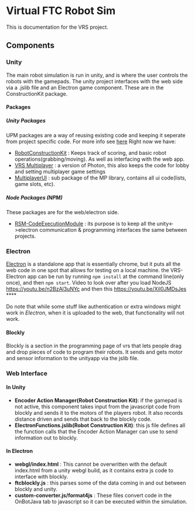 # Virtual FTC Robot Sim

This is documentation for the VRS project. 

## Components

### Unity
The main robot simulation is run in unity, and is where the user controls the robots with the gamepads. The unity project interfaces with the web side via a .jslib file and an Electron game component. These are in the ConstructionKit package.

#### Packages

##### Unity Packages
UPM packages are a way of reusing existing code and keeping it seperate from project specific code. For more info see [here](https://github.com/Virtual-FTC/FTCSimDocumentation/blob/main/RepoAuthentication.md)
Right now we have:
- [RobotConstructionKit](https://github.com/Virtual-FTC/UPM-RobotConstructorKit) : Keeps track of scoring, and basic robot operations(grabbing/moving). As well as interfacing with the web app.
- [VRS Multiplayer](https://github.com/Virtual-FTC/UPM-VRSMultiplayer) : a version of Photon, this also keeps the code for lobby and setting multiplayer game settings
- [MultiplayerUI](https://github.com/Virtual-FTC/UPM-UI) : sub package of the MP library, contains all ui code(lists, game slots, etc).

##### Node Packages (NPM)
These packages are for the web/electron side. 
- [RSM-CodeExecutionModule](https://github.com/Virtual-FTC/RSM-CodeExecutionModule) : its purpose is to keep all the unity<->electron communication & programming interfaces the same between projects.

### Electron
[Electron](https://www.electronjs.org/) is a standalone app that is essentially chrome, but it puts all the web code in one spot that allows for testing on a local machine. the VRS-Electron app can be run by running ```npm install``` at the command line(only once), and then ```npm start```.  Video to look over after you load NodeJS  https://youtu.be/n2BzAl3uNYc and then this https://youtu.be/XiI0JMDsJes ****

Do note that while some stuff like authentication or extra windows might work in *Electron*, when it is uploaded to the web, that functionality will not work.

#### Blockly
Blockly is a section in the programming page of vrs that lets people drag and drop pieces of code to program their robots. It sends and gets motor and sensor information to the unityapp via the jslib file.

### Web Interface

#### In Unity

- **Encoder Action Manager(Robot Construction Kit)**: if the gamepad is not active, this component takes input from the javascript code from blockly and sends it to the motors of the players robot. It also records distance driven and sends that back to the blockly code.
- **ElectronFunctions.jslib(Robot Construction Kit)**: this js file defines all the function calls that the Encoder Action Manager can use to send information out to blockly.

#### In Electron

- **webgl/index.html** : This cannot be overwritten with the default index.html from a unity webgl build, as it contains extra js code to interface with blockly.
- **ftcblockly.js** : this parses some of the data coming in and out between blockly and unity.
- **custom-converter.js/format4js** : These files convert code in the OnBotJava tab to javascript so it can be executed within the simulation.